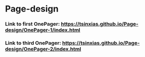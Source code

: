 # Page-design


### Link to first OnePager: https://tsinxias.github.io/Page-design/OnePager-1/index.html 

### Link to third OnePager:  https://tsinxias.github.io/Page-design/OnePager-2/index.html
